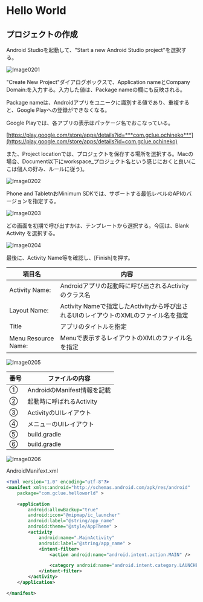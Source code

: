 # Hello World

## プロジェクトの作成

Android Studioを起動して、"Start a new Android Studio project"を選択する。

![Image0201](pre0201.png)

"Create New Project"ダイアログボックスで、Application nameとCompany Domain:を入力する。入力した値は、Package nameの欄にも反映される。

Package nameは、Androidアプリをユニークに識別する値であり、重複すると、Google Playへの登録ができなくなる。

Google Playでは、各アプリの表示はパッケージ名でおこなっている。

[https://play.google.com/store/apps/details?id=***com.gclue.ochineko***](https://play.google.com/store/apps/details?id=com.gclue.ochineko)

また、Project locationでは、プロジェクトを保存する場所を選択する。Macの場合、Document以下にworkspace_プロジェクト名という感じにおくと良い(ここは個人の好み、ルールに従う)。

![Image0202](pre0202.png)

Phone and TabletnおMinimum SDKでは、サポートする最低レベルのAPIのバージョンを指定する。

![Image0203](pre0203.png)

どの画面を初期で呼び出すかは、テンプレートから選択する。今回は、Blank Activity を選択する。

![Image0204](pre0204.png)

最後に、Activity Name等を確認し、[Finish]を押す。

| 項目名 | 内容 |
| -- | -- |
| Activity Name: | Androidアプリの起動時に呼び出されるActivityのクラス名 |
| Layout Name: | Activity Nameで指定したActivityから呼び出されるUIのレイアウトのXMLのファイル名を指定 |
| Title | アプリのタイトルを指定 |
| Menu Resource Name: | Menuで表示するレイアウトのXMLのファイル名を指定

![Image0205](pre0205.png)

| 番号 | ファイルの内容 |
| -- | -- |
|①| AndroidのManifest情報を記載 |
|②| 起動時に呼ばれるActivity |
|③| ActivityのUIレイアウト |
|④| メニューのUIレイアウト |
|⑤| build.gradle |
|⑥| build.gradle |

![Image0206](pre0206.png)


AndroidManifext.xml
```XML
<?xml version="1.0" encoding="utf-8"?>
<manifest xmlns:android="http://schemas.android.com/apk/res/android"
    package="com.gclue.helloworld" >

    <application
        android:allowBackup="true"
        android:icon="@mipmap/ic_launcher"
        android:label="@string/app_name"
        android:theme="@style/AppTheme" >
        <activity
            android:name=".MainActivity"
            android:label="@string/app_name" >
            <intent-filter>
                <action android:name="android.intent.action.MAIN" />

                <category android:name="android.intent.category.LAUNCHER" />
            </intent-filter>
        </activity>
    </application>

</manifest>
```






